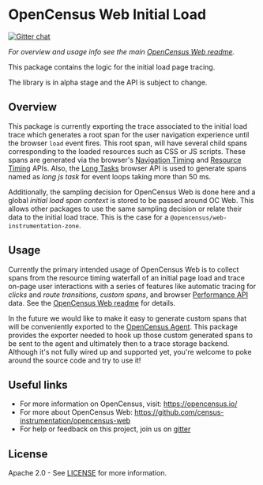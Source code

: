 # OpenCensus Web Initial Load
[![Gitter chat][gitter-image]][gitter-url]

*For overview and usage info see the main [OpenCensus Web readme][oc-web-readme-url].*

This package contains the logic for the initial load page tracing.

The library is in alpha stage and the API is subject to change.

## Overview

This package is currently exporting the trace associated to the initial load trace which
generates a root span for the user navigation experience until the browser `load` event fires.
This root span, will have several child spans corresponding to the loaded resources such as
CSS or JS scripts. These spans are generated via the browser's [Navigation Timing][navigation-timing-url] and 
[Resource Timing][resource-timing-url] APIs. Also, the [Long Tasks][long-tasks-url] browser API is 
used to generate spans named as *long js task* for event loops taking more than 50 ms.

Additionally, the sampling decision for OpenCensus Web is done here and a global
*initial load span context* is stored to be passed around OC Web. This allows other packages to
use the same sampling decision or relate their data to the initial load trace. This is the
case for a `@opencensus/web-instrumentation-zone`.

## Usage

Currently the primary intended usage of OpenCensus Web is to collect
spans from the resource timing waterfall of an initial page load
and trace on-page user interactions with a series of features like automatic tracing 
for *clicks* and *route transitions*, *custom spans*, and browser [Performance API][performance-api] data.
See the [OpenCensus Web readme][oc-web-readme-url] for details.

In the future we would like to make it easy to generate custom spans that will
be conveniently exported to the [OpenCensus Agent][opencensus-service-url]. This
package provides the exporter needed to hook up those custom generated spans to
be sent to the agent and ultimately then to a trace storage backend. Although
it's not fully wired up and supported yet, you're welcome to poke around the
source code and try to use it!

## Useful links
- For more information on OpenCensus, visit: <https://opencensus.io/>
- For more about OpenCensus Web: <https://github.com/census-instrumentation/opencensus-web>
- For help or feedback on this project, join us on [gitter][gitter-url]

## License

Apache 2.0 - See [LICENSE][license-url] for more information.

[gitter-image]: https://badges.gitter.im/census-instrumentation/lobby.svg
[gitter-url]: https://gitter.im/census-instrumentation/lobby
[oc-web-readme-url]: https://github.com/census-instrumentation/opencensus-web/blob/master/README.md
[license-url]: https://github.com/census-instrumentation/opencensus-web/blob/master/packages/opencensus-web-propagation-tracecontext/LICENSE
[opencensus-service-url]: https://github.com/census-instrumentation/opencensus-service
[performance-api]: https://developer.mozilla.org/en-US/docs/Web/API/Performance
[navigation-timing-url]: https://www.w3.org/TR/navigation-timing-2/
[long-tasks-url]: https://w3c.github.io/longtasks/
[resource-timing-url]: https://www.w3.org/TR/resource-timing-2/